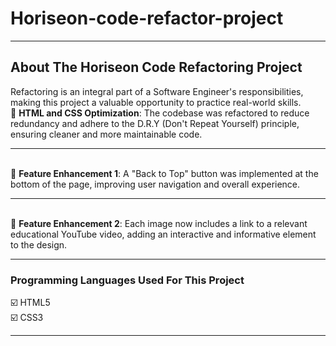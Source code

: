 # Horiseon-code-refactor-project<br>
<hr>
<h2> About The Horiseon Code Refactoring Project</h2>


Refactoring is an integral part of a Software Engineer's responsibilities, making this project a valuable opportunity to practice real-world skills.  <br>
🔶 **HTML and CSS Optimization**: The codebase was refactored to reduce redundancy and adhere to the D.R.Y (Don't Repeat Yourself) principle, ensuring cleaner and more maintainable code.  <hr><br>
🔶 **Feature Enhancement 1**: A "Back to Top" button was implemented at the bottom of the page, improving user navigation and overall experience. <hr><br>
🔶 **Feature Enhancement 2**: Each image now includes a link to a relevant educational YouTube video, adding an interactive and informative element to the design.  

<hr>
<h3>Programming Languages Used For This Project</h3>
☑️ HTML5<br>
☑️ CSS3<br>
<hr>

